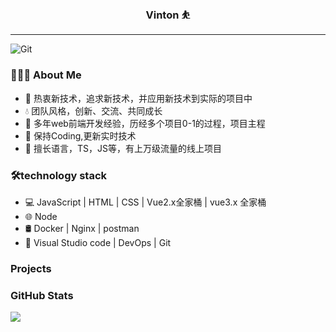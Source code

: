  ### <div align="center"><font>Vinton :bouncing_ball_person:</font></div> 
 ---
![Git](https://img.shields.io/badge/-Git-F05032?style=flat-square&logo=git&logoColor=white)

### 👨🏻‍💻 About Me
<ul>
<li>🍃 热衷新技术，追求新技术，并应用新技术到实际的项目中</li>
<li>💧 团队风格，创新、交流、共同成长</li>
<li>🚀 多年web前端开发经验，历经多个项目0-1的过程，项目主程</li>
<li>🤖 保持Coding,更新实时技术</li>
<li>🎯 擅长语言，TS，JS等，有上万级流量的线上项目</li>
</ul>

### 🛠technology stack
<ul>
<li> 💻   JavaScript | HTML | CSS | Vue2.x全家桶 | vue3.x 全家桶 </li>
<li> 🌐   Node </li>
<li> 🛢   Docker | Nginx | postman  </li>
<li> 🔧   Visual Studio code | DevOps | Git </li>
</ul>




### Projects

### GitHub Stats
![](https://github-readme-stats.vercel.app/api?username=vintonhuang)
